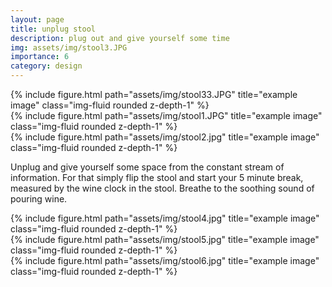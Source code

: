 ```yaml
---
layout: page
title: unplug stool
description: plug out and give yourself some time
img: assets/img/stool3.JPG
importance: 6
category: design
---
```



<div class="row">
    <div class="col-sm mt-3 mt-md-0">
        {% include figure.html path="assets/img/stool33.JPG" title="example image" class="img-fluid rounded z-depth-1" %}
    </div>
    <div class="col-sm mt-3 mt-md-0">
        {% include figure.html path="assets/img/stool1.JPG" title="example image" class="img-fluid rounded z-depth-1" %}
    </div>
    <div class="col-sm mt-3 mt-md-0">
        {% include figure.html path="assets/img/stool2.jpg" title="example image" class="img-fluid rounded z-depth-1" %}
    </div>
</div>

Unplug and give yourself some space from the constant stream of information.
For that simply flip the stool and start your 5 minute break, measured by the wine clock
in the stool. 
Breathe to the soothing sound of pouring wine. 

<div class="row">
    <div class="col-sm mt-3 mt-md-0">
        {% include figure.html path="assets/img/stool4.jpg" title="example image" class="img-fluid rounded z-depth-1" %}
    </div>
    <div class="col-sm mt-3 mt-md-0">
        {% include figure.html path="assets/img/stool5.jpg" title="example image" class="img-fluid rounded z-depth-1" %}
    </div>
    <div class="col-sm mt-3 mt-md-0">
        {% include figure.html path="assets/img/stool6.jpg" title="example image" class="img-fluid rounded z-depth-1" %}
    </div>
</div>


